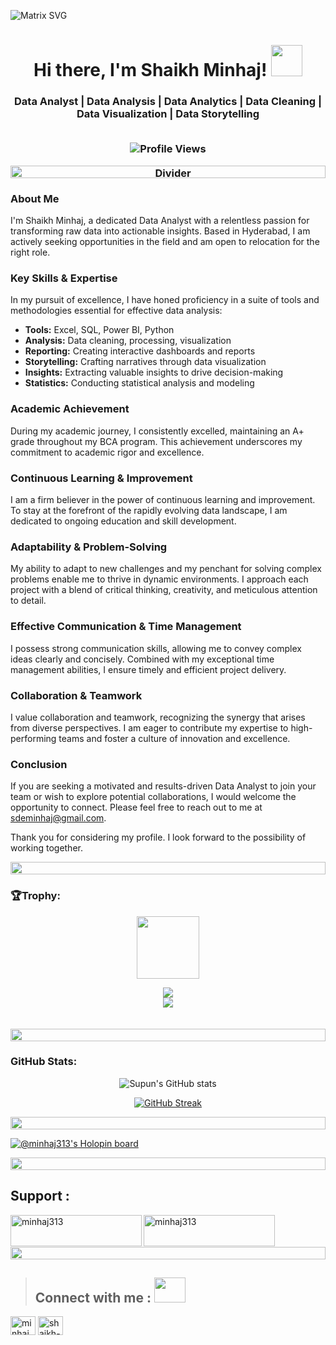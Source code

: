 ![Matrix SVG](https://media.licdn.com/dms/image/D4E16AQFMQg1K6_zdrQ/profile-displaybackgroundimage-shrink_350_1400/0/1714406492176?e=1720656000&v=beta&t=CTADxJ2b7nqH0AF_Y_CuRcSLDzk-jFWpEle44yZ5z7U)

<h1 align="center">Hi there, I'm Shaikh Minhaj! <img src="https://raw.githubusercontent.com/rahulbanerjee26/githubProfileReadmeGenerator/main/gifs/wave.gif" width="50" height="50"></h1>

<h3 align="center">Data Analyst | Data Analysis | Data Analytics | Data Cleaning | Data Visualization | Data Storytelling 
<p align="center">
 <br>
  <img src="https://komarev.com/ghpvc/?username=minhaj-313&label=Profile%20views&color=blueviolet" alt="Profile Views">
</p>

<p align="center">
  <img src="https://i.imgur.com/dBaSKWF.gif" alt="Divider" height="20" width="100%">
</p>

### About Me
I'm Shaikh Minhaj, a dedicated Data Analyst with a relentless passion for transforming raw data into actionable insights. Based in Hyderabad, I am actively seeking opportunities in the field and am open to relocation for the right role.

### Key Skills & Expertise
In my pursuit of excellence, I have honed proficiency in a suite of tools and methodologies essential for effective data analysis:
- **Tools:** Excel, SQL, Power BI, Python
- **Analysis:** Data cleaning, processing, visualization
- **Reporting:** Creating interactive dashboards and reports
- **Storytelling:** Crafting narratives through data visualization
- **Insights:** Extracting valuable insights to drive decision-making
- **Statistics:** Conducting statistical analysis and modeling

### Academic Achievement
During my academic journey, I consistently excelled, maintaining an A+ grade throughout my BCA program. This achievement underscores my commitment to academic rigor and excellence.

### Continuous Learning & Improvement
I am a firm believer in the power of continuous learning and improvement. To stay at the forefront of the rapidly evolving data landscape, I am dedicated to ongoing education and skill development.

### Adaptability & Problem-Solving
My ability to adapt to new challenges and my penchant for solving complex problems enable me to thrive in dynamic environments. I approach each project with a blend of critical thinking, creativity, and meticulous attention to detail.

### Effective Communication & Time Management
I possess strong communication skills, allowing me to convey complex ideas clearly and concisely. Combined with my exceptional time management abilities, I ensure timely and efficient project delivery.

### Collaboration & Teamwork
I value collaboration and teamwork, recognizing the synergy that arises from diverse perspectives. I am eager to contribute my expertise to high-performing teams and foster a culture of innovation and excellence.

### Conclusion
If you are seeking a motivated and results-driven Data Analyst to join your team or wish to explore potential collaborations, I would welcome the opportunity to connect. Please feel free to reach out to me at sdeminhaj@gmail.com.

Thank you for considering my profile. I look forward to the possibility of working together.


<img src="https://i.imgur.com/dBaSKWF.gif" height="20" width="100%">

<h3 align="left">🏆Trophy:</h3>

<p align="center">
<img src="https://media.tenor.com/0ENB5HuTH0gAAAAi/trophy-beker.gif"  width="100px" height="100px"></p>
  
<div align="center">
<img src="https://github-profile-trophy.vercel.app/?username=minhaj-313&theme=matrix&no-bg=true&no-frame=true&row=1&column=4&title=MultiLanguage,Commits,PullRequest,Reviews">
 </div>

<div align="center">
<img src="https://github-profile-trophy.vercel.app/?username=minhaj-313&theme=matrix&no-bg=true&no-frame=true&row=1&column=4&title=Repositories,Organizations,Stars,Followers">
 </div>
 <br><br>

<img src="https://i.imgur.com/dBaSKWF.gif" height="20" width="100%">

<h3 align="left">GitHub Stats:</h3>
<div align="center">
 
![Supun's GitHub stats](https://github-readme-stats.vercel.app/api?username=minhaj-313\&theme=midnight-purple\&show_icons=true\&show=reviews,prs_merged,prs_merged_percentage\&hide=contribs,issues)

[![GitHub Streak](https://streak-stats.demolab.com/?user=minhaj-313&theme=midnight-purple)](https://git.io/streak-stats)

</div>
<img src="https://i.imgur.com/dBaSKWF.gif" height="20" width="100%">

[![@minhaj313's Holopin board](https://holopin.me/minhaj313)](https://holopin.io/@minhaj313)

<img src="https://i.imgur.com/dBaSKWF.gif" height="20" width="100%">

## **Support** :
<p><a href="https://www.buymeacoffee.com/minhaj313"> <img align="left" src="https://cdn.buymeacoffee.com/buttons/v2/default-yellow.png" height="50" width="210" alt="minhaj313" /></a></p>
<p><a href="https://paypal.me/minhaj313?country.x=IN&locale.x=en_GB"> <img align="left" src="https://assets.stickpng.com/images/580b57fcd9996e24bc43c530.png" height="50" width="210" alt="minhaj313" /></a></p>
    <br>
    <br> 
    <br>
<img src="https://i.imgur.com/dBaSKWF.gif" height="20" width="100%">

> ## **Connect with me** :  <img src='https://raw.githubusercontent.com/rahulbanerjee26/githubProfileReadmeGenerator/main/gifs/handShake.gif' width="50px" height=40px>

<p align="left">
<a href="https://twitter.com/minhaj_313" target="blank"><img align="center" src="https://raw.githubusercontent.com/rahuldkjain/github-profile-readme-generator/master/src/images/icons/Social/twitter.svg" alt="minhaj_313" height="30" width="40" /></a>
<a href="https://linkedin.com/in/shaikh-minhaj-softwareengineer" target="blank"><img align="center" src="https://raw.githubusercontent.com/rahuldkjain/github-profile-readme-generator/master/src/images/icons/Social/linked-in-alt.svg" alt="shaikh-minhaj-softwareengineer" height="30" width="40" /></a>
</p>
